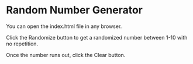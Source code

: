 # Random Number Generator
You can open the index.html file in any browser.

Click the Randomize button to get a randomized number between 1-10 with no repetition.

Once the number runs out, click the Clear button.